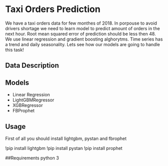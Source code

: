 # Taxi Orders Prediction

We have a taxi orders data for few monthes of 2018. In porpouse to avoid drivers shortage we need to learn model to predict amount of orders in the next hour. Root mean squared error of prediction should be less then 48. We use linear regression and gradient boosting alghorytms. Time series has a trend and daily seasonality. Lets see how our models are going to handle this task!

## Data Description

## Models
- Linear Regression
- LightGBMRegressor
- XGBRegressor
- FBProphet

## Usage
First of all you should install lightgbm, pystan and fbrophet


!pip install lightgbm
!pip install pystan
!pip install prophet

##Requirements
python 3
